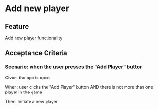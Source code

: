 # Add new player

## Feature

Add new player functionality

## Acceptance Criteria

### Scenario: when the user presses the "Add Player" button

  Given: the app is open

  When: user clicks the "Add Player" button AND
  there is not more than one player in the game

  Then: Initiate a new player
